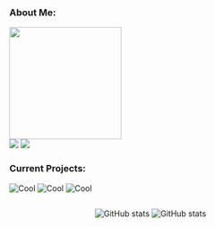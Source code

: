 <h3>About Me:</h3>

<div>
<img src="./see4x.png" height="200px"/>
<div height="200px" width="600px">
<img src="https://placehold.co/600x100@3x/darkslateblue/mistyrose?text=dustin4242" />
<img src="https://placehold.co/600x100@3x/darkslategray/mistyrose?text=Just+a+dude+who+programs+for+fun.&font=lora" />
</div>
</div>

<h3>Current Projects:</h3>

![Cool](https://placehold.co/800x70@3x/crimson/mistyrose?text=Dale+(Custom+Line+Editor))  ![Cool](https://placehold.co/800x70@3x/forestgreen/mistyrose?text=Dash+(Custom+Unix+Shell)) ![Cool](https://placehold.co/800x70@3x/royalblue/mistyrose?text=Winter+(Custom+Programming+Language))

<div style="display:flex;align-items:center;justify-content:center;">

![GitHub stats](https://github-readme-stats.vercel.app/api?username=dustin4242&show_icons=true&theme=transparent)
![GitHub stats](https://github-readme-stats.vercel.app/api/top-langs/?username=dustin4242&show_icons=true&layout=compact&theme=transparent)
</div>
